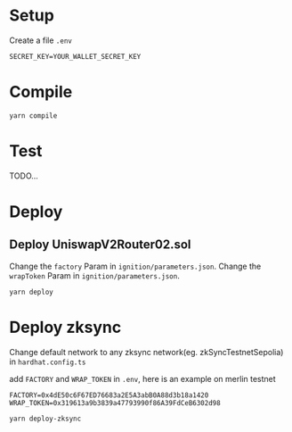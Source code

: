 # Setup
Create a file `.env`
```
SECRET_KEY=YOUR_WALLET_SECRET_KEY
```

# Compile
`yarn compile`

# Test
TODO...

# Deploy
## Deploy UniswapV2Router02.sol
Change the `factory` Param in `ignition/parameters.json`.
Change the `wrapToken` Param in `ignition/parameters.json`.
```
yarn deploy
```

# Deploy zksync

Change default network to any zksync network(eg. zkSyncTestnetSepolia) in `hardhat.config.ts`

add `FACTORY` and `WRAP_TOKEN` in `.env`, here is an example on merlin testnet 
```dotenv
FACTORY=0x4dE50c6F67ED76683a2E5A3abB0A88d3b18a1420
WRAP_TOKEN=0x319613a9b3839a47793990f86A39FdCeB6302d98
```

```
yarn deploy-zksync
```